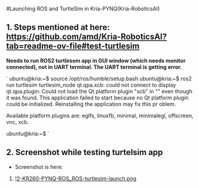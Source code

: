 
#Launching ROS and TurtleSim in Kria-PYNQ(Kria-RoboticsAI)

## 1. Steps mentioned at here: https://github.com/amd/Kria-RoboticsAI?tab=readme-ov-file#test-turtlesim 
**Needs to run  ROS2 turtlesom app in GUI window (which needs monitor connected), not in UART terminal. The UART terminal is getting error.**

`
ubuntu@kria:~$ source /opt/ros/humble/setup.bash
ubuntu@kria:~$ ros2 run turtlesim turtlesim_node
qt.qpa.xcb: could not connect to display 
qt.qpa.plugin: Could not load the Qt platform plugin "xcb" in "" even though it was found.
This application failed to start because no Qt platform plugin could be initialized. Reinstalling the application may fix this pr
oblem.

Available platform plugins are: eglfs, linuxfb, minimal, minimalegl, offscreen, vnc, xcb.

[ros2run]: Aborted
ubuntu@kria:~$ 
`

## 2. Screenshot while testing turtelsim app
- Screenshot is  here: 
1. [!2-KR260-PYNQ-ROS_ROS-turtlesim-launch.png](https://github.com/logictronixinc/amd-kria-robotics-ai-competition-resources/AMD_Kria-RoboticsAI_Github/2-KR260-PYNQ-ROS_ROS-turtlesim-launch.png)

